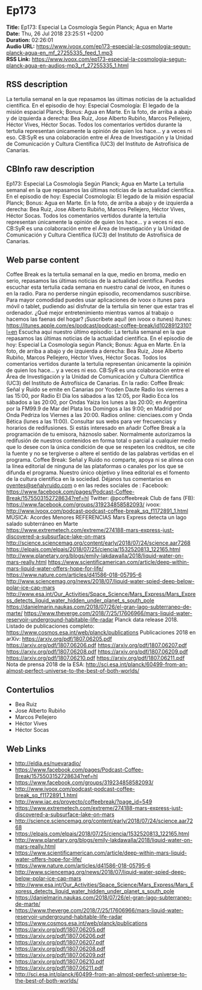 # Ep173  
**Title:** Ep173: Especial La Cosmología Según Planck; Agua en Marte  
**Date:** Thu, 26 Jul 2018 23:25:51 +0200  
**Duration:** 02:26:01  
**Audio URL:** https://www.ivoox.com/ep173-especial-la-cosmologia-segun-planck-agua-en_mf_27255335_feed_1.mp3  
**RSS Link:** https://www.ivoox.com/ep173-especial-la-cosmologia-segun-planck-agua-en-audios-mp3_rf_27255335_1.html  

## RSS description
La tertulia semanal en la que repasamos las últimas noticias de la actualidad científica. En el episodio de hoy: Especial Cosmología: El legado de la misión espacial Planck; Bonus: Agua en Marte. En la foto, de arriba a abajo y de izquierda a derecha: Bea Ruiz, Jose Alberto Rubiño, Marcos Pellejero, Héctor Vives, Héctor Socas. Todos los comentarios vertidos durante la tertulia representan únicamente la opinión de quien los hace… y a veces ni eso. CB:SyR es una colaboración entre el Área de Investigación y la Unidad de Comunicación y Cultura Científica (UC3) del Instituto de Astrofísica de Canarias.

## CBInfo raw description
Ep173: Especial La Cosmología Según Planck; Agua en Marte
La tertulia semanal en la que repasamos las últimas noticias de la actualidad científica. En el episodio de hoy: Especial Cosmología: El legado de la misión espacial Planck; Bonus: Agua en Marte. En la foto, de arriba a abajo y de izquierda a derecha: Bea Ruiz, Jose Alberto Rubiño, Marcos Pellejero, Héctor Vives, Héctor Socas. Todos los comentarios vertidos durante la tertulia representan únicamente la opinión de quien los hace… y a veces ni eso. CB:SyR es una colaboración entre el Área de Investigación y la Unidad de Comunicación y Cultura Científica (UC3) del Instituto de Astrofísica de Canarias.


## Web parse content
Coffee Break es la tertulia semanal en la que, medio en broma, medio en serio, repasamos las últimas noticias de la actualidad científica. Puedes escuchar esta tertulia cada semana en nuestro canal de ivoox, en itunes o en la radio. Para no perderse ningún episodio, recomendamos suscribirse. Para mayor comodidad puedes usar aplicaciones de ivoox o itunes para móvil o tablet, pudiendo así disfrutar de la tertulia sin tener que estar tras el ordenador. ¿Qué mejor entretenimiento mientras vamos al trabajo o hacemos las faenas del hogar? ¡Suscríbete aquí! (en ivoox o itunes) itunes: https://itunes.apple.com/es/podcast/podcast-coffee-break/id1028912310?l=en Escucha aquí nuestro último episodio: La tertulia semanal en la que repasamos las últimas noticias de la actualidad científica. En el episodio de hoy: Especial La Cosmología según Planck; Bonus: Agua en Marte. En la foto, de arriba a abajo y de izquierda a derecha: Bea Ruiz, Jose Alberto Rubiño, Marcos Pellejero, Héctor Vives, Héctor Socas. Todos los comentarios vertidos durante la tertulia representan únicamente la opinión de quien los hace… y a veces ni eso. CB:SyR es una colaboración entre el Área de Investigación y la Unidad de Comunicación y Cultura Científica (UC3) del Instituto de Astrofísica de Canarias. En la radio: Coffee Break: Señal y Ruido se emite en Canarias por Ycoden Daute Radio los viernes a las 15:00, por Radio El Día los sábados a las 12:05, por Radio Ecca los sábados a las 20:00, por Ondas Yaiza los lunes a las 20:00; en Argentina por la FM99.9 de Mar del Plata los Domingos a las 9:00; en Madrid por Onda Pedriza los Viernes a las 20:00. Radios online: cienciaes.com y Onda Bética (lunes a las 11:00). Consultar sus webs para ver frecuencias y horarios de redifusiones. Si estás interesado en añadir Coffee Break a la programación de tu emisora, háznoslo saber. Normalmente autorizamos la redifusión de nuestros contenidos en forma total o parcial a cualquier medio que lo desee con la única condición de que se respeten los créditos, se cite la fuente y no se tergiverse o altere el sentido de las palabras vertidas en el programa. Coffee Break: Señal y Ruido no comparte, apoya ni se alinea con la línea editorial de ninguna de las plataformas o canales por los que se difunda el programa. Nuestro único objetivo y línea editorial es el fomento de la cultura científica en la sociedad. Déjanos tus comentarios en oyentes@señalyruido.com o en las redes sociales de : Facebook: https://www.facebook.com/pages/Podcast-Coffee-Break/1575503152728634?ref=hl Twitter: @pcoffeebreak Club de fans (FB): https://www.facebook.com/groups/319234858582093/ ivoox: http://www.ivoox.com/podcast-podcast-coffee-break_sq_f1172891_1.html MÚSICA: Acordes Menores REFERENCIAS Mars Express detecta un lago salado subterráneo en Marte https://www.extremetech.com/extreme/274188-mars-express-just-discovered-a-subsurface-lake-on-mars http://science.sciencemag.org/content/early/2018/07/24/science.aar7268 https://elpais.com/elpais/2018/07/25/ciencia/1532520813_122165.html http://www.planetary.org/blogs/emily-lakdawalla/2018/liquid-water-on-mars-really.html https://www.scientificamerican.com/article/deep-within-mars-liquid-water-offers-hope-for-life/ https://www.nature.com/articles/d41586-018-05795-6 http://www.sciencemag.org/news/2018/07/liquid-water-spied-deep-below-polar-ice-cap-mars http://www.esa.int/Our_Activities/Space_Science/Mars_Express/Mars_Express_detects_liquid_water_hidden_under_planet_s_south_pole https://danielmarin.naukas.com/2018/07/26/el-gran-lago-subterraneo-de-marte/ https://www.theverge.com/2018/7/25/17606966/mars-liquid-water-reservoir-underground-habitable-life-radar Planck data release 2018. Listado de publicaciones completo: https://www.cosmos.esa.int/web/planck/publications Publicaciones 2018 en arXiv: https://arxiv.org/pdf/1807.06205.pdf https://arxiv.org/pdf/1807.06206.pdf https://arxiv.org/pdf/1807.06207.pdf https://arxiv.org/pdf/1807.06208.pdf https://arxiv.org/pdf/1807.06209.pdf https://arxiv.org/pdf/1807.06210.pdf https://arxiv.org/pdf/1807.06211.pdf Nota de prensa 2018 de la ESA: http://sci.esa.int/planck/60499-from-an-almost-perfect-universe-to-the-best-of-both-worlds/

## Contertulios
- Bea Ruiz
- Jose Alberto Rubiño
- Marcos Pellejero
- Héctor Vives
- Héctor Socas
## Web Links
- http://eldia.es/nuevaradio/
- https://www.facebook.com/pages/Podcast-Coffee-Break/1575503152728634?ref=hl
- https://www.facebook.com/groups/319234858582093/
- http://www.ivoox.com/podcast-podcast-coffee-break_sq_f1172891_1.html
- http://www.iac.es/proyecto/coffeebreak/?page_id=549
- https://www.extremetech.com/extreme/274188-mars-express-just-discovered-a-subsurface-lake-on-mars
- http://science.sciencemag.org/content/early/2018/07/24/science.aar7268
- https://elpais.com/elpais/2018/07/25/ciencia/1532520813_122165.html
- http://www.planetary.org/blogs/emily-lakdawalla/2018/liquid-water-on-mars-really.html
- https://www.scientificamerican.com/article/deep-within-mars-liquid-water-offers-hope-for-life/
- https://www.nature.com/articles/d41586-018-05795-6
- http://www.sciencemag.org/news/2018/07/liquid-water-spied-deep-below-polar-ice-cap-mars
- http://www.esa.int/Our_Activities/Space_Science/Mars_Express/Mars_Express_detects_liquid_water_hidden_under_planet_s_south_pole
- https://danielmarin.naukas.com/2018/07/26/el-gran-lago-subterraneo-de-marte/
- https://www.theverge.com/2018/7/25/17606966/mars-liquid-water-reservoir-underground-habitable-life-radar
- https://www.cosmos.esa.int/web/planck/publications
- https://arxiv.org/pdf/1807.06205.pdf
- https://arxiv.org/pdf/1807.06206.pdf
- https://arxiv.org/pdf/1807.06207.pdf
- https://arxiv.org/pdf/1807.06208.pdf
- https://arxiv.org/pdf/1807.06209.pdf
- https://arxiv.org/pdf/1807.06210.pdf
- https://arxiv.org/pdf/1807.06211.pdf
- http://sci.esa.int/planck/60499-from-an-almost-perfect-universe-to-the-best-of-both-worlds/